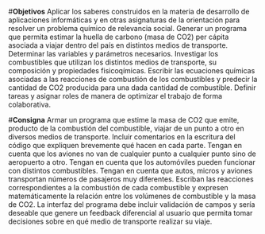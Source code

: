 
#**Objetivos**
  Aplicar los saberes construidos en la materia de desarrollo de aplicaciones informáticas y en otras asignaturas de la orientación para resolver un problema químico de relevancia social.
  Generar un programa que permita estimar la huella de carbono (masa de CO2) per cápita asociada a viajar dentro del país en distintos medios de transporte.
  Determinar las variables y parámetros necesarios.
  Investigar los combustibles que utilizan los distintos medios de transporte, su composición y propiedades fisicoqímicas.
  Escribir las ecuaciones químicas asociadas a las reacciones de combustión de los combustibles y predecir la cantidad de CO2 producida para una dada cantidad de combustible.
  Definir tareas y asignar roles de manera de optimizar el trabajo de forma colaborativa.

#**Consigna**
  Armar un programa que estime la masa de CO2 que emite, producto de la combustión del combustible, viajar de un punto a otro en diversos medios de transporte. Incluir comentarios en la escritura del código que expliquen brevemente qué hacen en cada parte.
  Tengan en cuenta que los aviones no van de cualquier punto a cualquier punto sino de aeropuerto a otro. Tengan en cuenta que los automóviles pueden funcionar con distintos combustibles. Tengan en cuenta que autos, micros y aviones transportan números de pasajeros muy diferentes.
  Escriban las reacciones correspondientes a la combustión de cada combustible y expresen matemáticamente la relación entre los volúmenes de combustible y la masa de CO2.
  La interfaz del programa debe incluir validación de campos y sería deseable que genere un feedback diferencial al usuario que permita tomar decisiones sobre en qué medio de transporte realizar su viaje.
